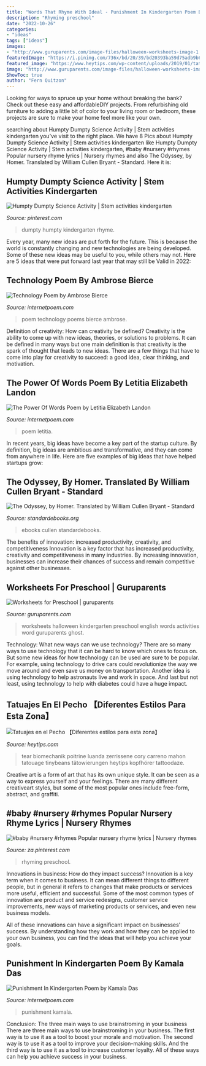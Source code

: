 ```yaml
---
title: "Words That Rhyme With Ideal - Punishment In Kindergarten Poem By Kamala Das"
description: "Rhyming preschool"
date: "2022-10-26"
categories:
- "ideas"
tags: ["ideas"]
images:
- "http://www.guruparents.com/image-files/halloween-worksheets-image-1.png"
featuredImage: "https://i.pinimg.com/736x/bd/20/39/bd20393ba59d75adb9b6f0b3b92804cb.jpg"
featured_image: "https://www.heytips.com/wp-content/uploads/2019/01/tatuajes-en-el-pecho-7.jpg"
image: "http://www.guruparents.com/image-files/halloween-worksheets-image-1.png"
ShowToc: true
author: "Fern Quitzon"
---
```



Looking for ways to spruce up your home without breaking the bank? Check out these easy and affordableDIY projects. From refurbishing old furniture to adding a little bit of color to your living room or bedroom, these projects are sure to make your home feel more like your own.

	

		
searching about Humpty Dumpty Science Activity | Stem activities kindergarten you've visit to the right place. We have 8 Pics about Humpty Dumpty Science Activity | Stem activities kindergarten like Humpty Dumpty Science Activity | Stem activities kindergarten, #baby #nursery #rhymes Popular nursery rhyme lyrics | Nursery rhymes and also The Odyssey, by Homer. Translated by William Cullen Bryant - Standard. Here it is:
		
    
## Humpty Dumpty Science Activity | Stem Activities Kindergarten

<img loading=lazy src="https://i.pinimg.com/736x/e0/eb/5d/e0eb5dc41dc1b4abb08c5480a31b27a2.jpg" onerror="this.onerror=null;this.src='https://tse1.mm.bing.net/th?id=OIP.EltP7vHP6JCmQgmeOs5FxQHaNK&amp;pid=15.1';" alt="Humpty Dumpty Science Activity | Stem activities kindergarten">

_Source: pinterest.com_

>dumpty humpty kindergarten rhyme. 

	

Every year, many new ideas are put forth for the future. This is because the world is constantly changing and new technologies are being developed. Some of these new ideas may be useful to you, while others may not. Here are 5 ideas that were put forward last year that may still be Valid in 2022: 

    
## Technology Poem By Ambrose Bierce

<img loading=lazy src="https://internetpoem.com/img/poems/825/technology-poem-by-ambrose-bierce.png" onerror="this.onerror=null;this.src='https://tse2.mm.bing.net/th?id=OIP.ZqilVtPnwmWypiGifyVNcwHaUb&amp;pid=15.1';" alt="Technology Poem by Ambrose Bierce">

_Source: internetpoem.com_

>poem technology poems bierce ambrose. 

	

Definition of creativity: How can creativity be defined?
Creativity is the ability to come up with new ideas, theories, or solutions to problems. It can be defined in many ways but one main definition is that creativity is the spark of thought that leads to new ideas. There are a few things that have to come into play for creativity to succeed: a good idea, clear thinking, and motivation.

    
## The Power Of Words Poem By Letitia Elizabeth Landon

<img loading=lazy src="https://internetpoem.com/img/poems/387/the-power-of-words-poem-by-letitia-elizabeth-landon.png" onerror="this.onerror=null;this.src='https://tse3.mm.bing.net/th?id=OIP.Ueyi2WQIl6M45HVLyEPXtwHaFs&amp;pid=15.1';" alt="The Power Of Words Poem by Letitia Elizabeth Landon">

_Source: internetpoem.com_

>poem letitia. 

	

In recent years, big ideas have become a key part of the startup culture. By definition, big ideas are ambitious and transformative, and they can come from anywhere in life. Here are five examples of big ideas that have helped startups grow: 

    
## The Odyssey, By Homer. Translated By William Cullen Bryant - Standard

<img loading=lazy src="https://standardebooks.org/ebooks/homer/the-odyssey/william-cullen-bryant/downloads/cover.jpg" onerror="this.onerror=null;this.src='https://tse4.mm.bing.net/th?id=OIP.6HePOqqaZ76uCoLN-1hCSwHaLG&amp;pid=15.1';" alt="The Odyssey, by Homer. Translated by William Cullen Bryant - Standard">

_Source: standardebooks.org_

>ebooks cullen standardebooks. 

	

The benefits of innovation: increased productivity, creativity, and competitiveness
Innovation is a key factor that has increased productivity, creativity and competitiveness in many industries. By increasing innovation, businesses can increase their chances of success and remain competitive against other businesses.

    
## Worksheets For Preschool | Guruparents

<img loading=lazy src="http://www.guruparents.com/image-files/halloween-worksheets-image-1.png" onerror="this.onerror=null;this.src='https://tse1.mm.bing.net/th?id=OIP.qz0561FjxIsdbD35FxLxUAHaKs&amp;pid=15.1';" alt="Worksheets for Preschool | guruparents">

_Source: guruparents.com_

>worksheets halloween kindergarten preschool english words activities word guruparents ghost. 

	

Technology: What new ways can we use technology?
There are so many ways to use technology that it can be hard to know which ones to focus on. But some new ideas for how technology can be used are sure to be popular. For example, using technology to drive cars could revolutionize the way we move around and even save us money on transportation. Another idea is using technology to help astronauts live and work in space. And last but not least, using technology to help with diabetes could have a huge impact.

    
## Tatuajes En El Pecho 【Diferentes Estilos Para Esta Zona】

<img loading=lazy src="https://www.heytips.com/wp-content/uploads/2019/01/tatuajes-en-el-pecho-7.jpg" onerror="this.onerror=null;this.src='https://tse3.mm.bing.net/th?id=OIP.JX2N2zApted1-Nh4Zw9c7QHaHa&amp;pid=15.1';" alt="Tatuajes en el Pecho 【Diferentes estilos para esta zona】">

_Source: heytips.com_

>tear biomechanik poitrine luanda zerrissene cory carreno mahon tatouage tinybeans tätowierungen heytips kopfhörer tattoodaze. 

	

Creative art is a form of art that has its own unique style. It can be seen as a way to express yourself and your feelings. There are many different creativeart styles, but some of the most popular ones include free-form, abstract, and graffiti.

    
## #baby #nursery #rhymes Popular Nursery Rhyme Lyrics | Nursery Rhymes

<img loading=lazy src="https://i.pinimg.com/736x/bd/20/39/bd20393ba59d75adb9b6f0b3b92804cb.jpg" onerror="this.onerror=null;this.src='https://tse3.mm.bing.net/th?id=OIP.yfQ-A-msgi4U8pc63C_jdQAAAA&amp;pid=15.1';" alt="#baby #nursery #rhymes Popular nursery rhyme lyrics | Nursery rhymes">

_Source: za.pinterest.com_

>rhyming preschool. 

	

Innovations in business: How do they impact success?
Innovation is a key term when it comes to business. It can mean different things to different people, but in general it refers to changes that make products or services more useful, efficient and successful.
Some of the most common types of innovation are product and service redesigns, customer service improvements, new ways of marketing products or services, and even new business models.

All of these innovations can have a significant impact on businesses' success. By understanding how they work and how they can be applied to your own business, you can find the ideas that will help you achieve your goals.

    
## Punishment In Kindergarten Poem By Kamala Das

<img loading=lazy src="https://internetpoem.com/img/poems/583/punishment-in-kindergarten-poem-by-kamala-das.png" onerror="this.onerror=null;this.src='https://tse1.mm.bing.net/th?id=OIP.NEos4zvMW2AtsZHJSzOtLwHaLI&amp;pid=15.1';" alt="Punishment In Kindergarten Poem by Kamala Das">

_Source: internetpoem.com_

>punishment kamala. 

	

Conclusion: The three main ways to use brainstroming in your business
There are three main ways to use brainstroming in your business. The first way is to use it as a tool to boost your morale and motivation. The second way is to use it as a tool to improve your decision-making skills. And the third way is to use it as a tool to increase customer loyalty. All of these ways can help you achieve success in your business.

